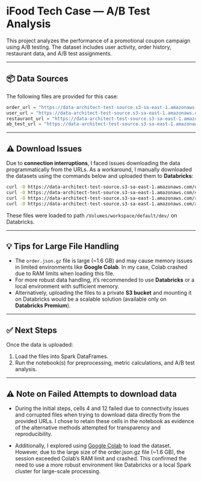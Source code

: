 
# iFood Tech Case — A/B Test Analysis

This project analyzes the performance of a promotional coupon campaign using A/B testing. The dataset includes user activity, order history, restaurant data, and A/B test assignments.

---

## 📦 Data Sources

The following files are provided for this case:

```python
order_url = "https://data-architect-test-source.s3-sa-east-1.amazonaws.com/order.json.gz"
user_url = "https://data-architect-test-source.s3-sa-east-1.amazonaws.com/consumer.csv.gz"
restaurant_url = "https://data-architect-test-source.s3-sa-east-1.amazonaws.com/restaurant.csv.gz"
ab_test_url = "https://data-architect-test-source.s3-sa-east-1.amazonaws.com/ab_test_ref.tar.gz"
```

---

## ⚠️ Download Issues

Due to **connection interruptions**, I faced issues downloading the data programmatically from the URLs. As a workaround, I manually downloaded the datasets using the commands below and uploaded them to **Databricks**:

```bash
curl -O https://data-architect-test-source.s3-sa-east-1.amazonaws.com/order.json.gz
curl -O https://data-architect-test-source.s3-sa-east-1.amazonaws.com/consumer.csv.gz
curl -O https://data-architect-test-source.s3-sa-east-1.amazonaws.com/restaurant.csv.gz
curl -O https://data-architect-test-source.s3-sa-east-1.amazonaws.com/ab_test_ref.tar.gz
```

These files were loaded to path `/Volumes/workspace/default/dev/` on Databricks. 

---

## 💡 Tips for Large File Handling

- The `order.json.gz` file is large (~1.6 GB) and may cause memory issues in limited environments like **Google Colab**. In my case, Colab crashed due to RAM limits when loading this file.
- For more robust data handling, it’s recommended to use **Databricks** or a local environment with sufficient memory.
- Alternatively, uploading the files to a private **S3 bucket** and mounting it on Databricks would be a scalable solution (available only on **Databricks Premium**).

---

## ✅ Next Steps

Once the data is uploaded:
1. Load the files into Spark DataFrames.
2. Run the notebook(s) for preprocessing, metric calculations, and A/B test analysis.

---

## ⚠️ Note on Failed Attempts to download data

- During the initial steps, cells 4 and 12 failed due to connectivity issues and corrupted files when trying to download data directly from the provided URLs. I chose to retain these cells in the notebook as evidence of the alternative methods attempted for transparency and reproducibility.

- Additionally, I explored using [Google Colab](https://colab.research.google.com/drive/1euBJmD1Hj5kbbEaIvbGCUNfYlEJgDjpT#scrollTo=hy7bLOFMXjJi) to load the dataset. However, due to the large size of the order.json.gz file (~1.6 GB), the session exceeded Colab’s RAM limit and crashed. This confirmed the need to use a more robust environment like Databricks or a local Spark cluster for large-scale processing.

